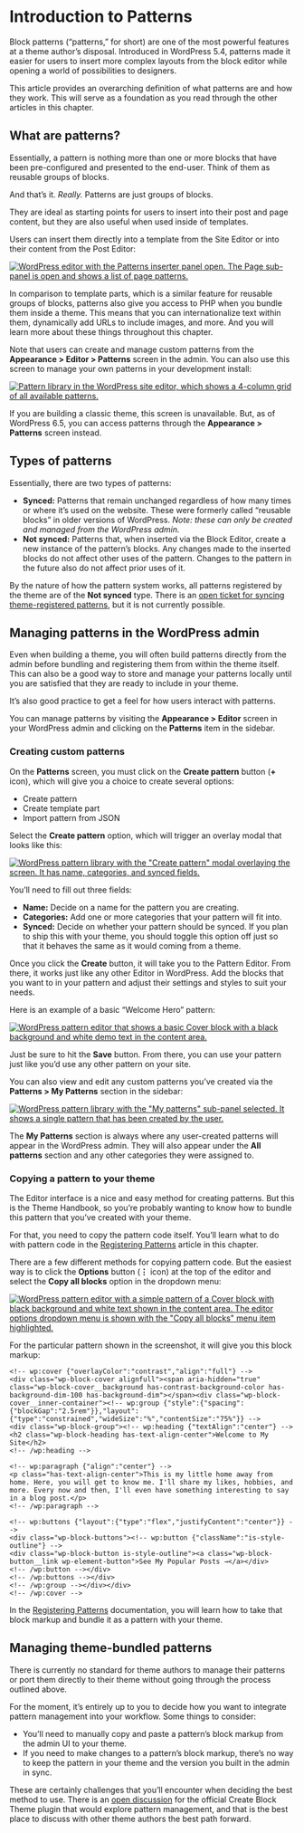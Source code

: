 # Introduction to Patterns

Block patterns (“patterns,” for short) are one of the most powerful features at a theme author’s disposal. Introduced in WordPress 5.4, patterns made it easier for users to insert more complex layouts from the block editor while opening a world of possibilities to designers.

This article provides an overarching definition of what patterns are and how they work. This will serve as a foundation as you read through the other articles in this chapter.

## What are patterns?

Essentially, a pattern is nothing more than one or more blocks that have been pre-configured and presented to the end-user. Think of them as reusable groups of blocks.

And that’s it. *Really.* Patterns are just groups of blocks.

They are ideal as starting points for users to insert into their post and page content, but they are also useful when used inside of templates.

Users can insert them directly into a template from the Site Editor or into their content from the Post Editor:

[![WordPress editor with the Patterns inserter panel open. The Page sub-panel is open and shows a list of page patterns.](https://i0.wp.com/developer.wordpress.org/files/2024/04/pattern-inserter.jpg?resize=2048%2C1019&ssl=1)](https://i0.wp.com/developer.wordpress.org/files/2024/04/pattern-inserter.jpg?ssl=1)

In comparison to template parts, which is a similar feature for reusable groups of blocks, patterns also give you access to PHP when you bundle them inside a theme. This means that you can internationalize text within them, dynamically add URLs to include images, and more. And you will learn more about these things throughout this chapter.

Note that users can create and manage custom patterns from the **Appearance > Editor > Patterns** screen in the admin. You can also use this screen to manage your own patterns in your development install:

[![Pattern library in the WordPress site editor, which shows a 4-column grid of all available patterns.](https://i0.wp.com/developer.wordpress.org/files/2024/04/pattern-libary.jpg?resize=2048%2C1060&ssl=1)](https://i0.wp.com/developer.wordpress.org/files/2024/04/pattern-libary.jpg?ssl=1)

If you are building a classic theme, this screen is unavailable. But, as of WordPress 6.5, you can access patterns through the **Appearance > Patterns** screen instead.

## Types of patterns

Essentially, there are two types of patterns:

*   **Synced:** Patterns that remain unchanged regardless of how many times or where it’s used on the website. These were formerly called “reusable blocks” in older versions of WordPress. *Note: these can only be created and managed from the WordPress admin.*
*   **Not synced:** Patterns that, when inserted via the Block Editor, create a new instance of the pattern’s blocks. Any changes made to the inserted blocks do not affect other uses of the pattern. Changes to the pattern in the future also do not affect prior uses of it.

By the nature of how the pattern system works, all patterns registered by the theme are of the **Not synced** type. There is an [open ticket for syncing theme-registered patterns](https://github.com/WordPress/gutenberg/issues/59272), but it is not currently possible.

## Managing patterns in the WordPress admin

Even when building a theme, you will often build patterns directly from the admin before bundling and registering them from within the theme itself. This can also be a good way to store and manage your patterns locally until you are satisfied that they are ready to include in your theme.

It’s also good practice to get a feel for how users interact with patterns.

You can manage patterns by visiting the **Appearance > Editor** screen in your WordPress admin and clicking on the **Patterns** item in the sidebar.

### Creating custom patterns

On the **Patterns** screen, you must click on the **Create pattern** button (**+** icon), which will give you a choice to create several options:

*   Create pattern
*   Create template part
*   Import pattern from JSON

Select the **Create pattern** option, which will trigger an overlay modal that looks like this:

[![WordPress pattern library with the "Create pattern" modal overlaying the screen. It has name, categories, and synced fields.](https://i0.wp.com/developer.wordpress.org/files/2024/04/create-pattern-modal.webp?resize=2048%2C1060&ssl=1)](https://i0.wp.com/developer.wordpress.org/files/2024/04/create-pattern-modal.webp?ssl=1)

You’ll need to fill out three fields:

*   **Name:** Decide on a name for the pattern you are creating.
*   **Categories:** Add one or more categories that your pattern will fit into.
*   **Synced:** Decide on whether your pattern should be synced. If you plan to ship this with your theme, you should toggle this option off just so that it behaves the same as it would coming from a theme.

Once you click the **Create** button, it will take you to the Pattern Editor. From there, it works just like any other Editor in WordPress. Add the blocks that you want to in your pattern and adjust their settings and styles to suit your needs.

Here is an example of a basic “Welcome Hero” pattern:

[![WordPress pattern editor that shows a basic Cover block with a black background and white demo text in the content area.](https://i0.wp.com/developer.wordpress.org/files/2024/04/pattern-editor.webp?resize=2048%2C1060&ssl=1)](https://i0.wp.com/developer.wordpress.org/files/2024/04/pattern-editor.webp?ssl=1)

Just be sure to hit the **Save** button. From there, you can use your pattern just like you’d use any other pattern on your site.

You can also view and edit any custom patterns you’ve created via the **Patterns > My Patterns** section in the sidebar:

[![WordPress pattern library with the "My patterns" sub-panel selected. It shows a single pattern that has been created by the user.](https://i0.wp.com/developer.wordpress.org/files/2024/04/my-patterns.webp?resize=2048%2C1060&ssl=1)](https://i0.wp.com/developer.wordpress.org/files/2024/04/my-patterns.webp?ssl=1)

The **My Patterns** section is always where any user-created patterns will appear in the WordPress admin. They will also appear under the **All patterns** section and any other categories they were assigned to.

### Copying a pattern to your theme

The Editor interface is a nice and easy method for creating patterns. But this is the Theme Handbook, so you’re probably wanting to know how to bundle this pattern that you’ve created with your theme.

For that, you need to copy the pattern code itself. You’ll learn what to do with pattern code in the [Registering Patterns](https://developer.wordpress.org/themes/patterns/registering-patterns/) article in this chapter.

There are a few different methods for copying pattern code. But the easiest way is to click the **Options** button (**⋮** icon) at the top of the editor and select the **Copy all blocks** option in the dropdown menu:

[![WordPress pattern editor with a simple pattern of a Cover block with black background and white text shown in the content area. The editor options dropdown menu is shown with the "Copy all blocks" menu item highlighted.](https://i0.wp.com/developer.wordpress.org/files/2024/04/copy-pattern.webp?resize=2048%2C1060&ssl=1)](https://i0.wp.com/developer.wordpress.org/files/2024/04/copy-pattern.webp?ssl=1)

For the particular pattern shown in the screenshot, it will give you this block markup:

```markup
<!-- wp:cover {"overlayColor":"contrast","align":"full"} -->
<div class="wp-block-cover alignfull"><span aria-hidden="true" class="wp-block-cover__background has-contrast-background-color has-background-dim-100 has-background-dim"></span><div class="wp-block-cover__inner-container"><!-- wp:group {"style":{"spacing":{"blockGap":"2.5rem"}},"layout":{"type":"constrained","wideSize":"%","contentSize":"75%"}} -->
<div class="wp-block-group"><!-- wp:heading {"textAlign":"center"} -->
<h2 class="wp-block-heading has-text-align-center">Welcome to My Site</h2>
<!-- /wp:heading -->

<!-- wp:paragraph {"align":"center"} -->
<p class="has-text-align-center">This is my little home away from home. Here, you will get to know me. I'll share my likes, hobbies, and more. Every now and then, I'll even have something interesting to say in a blog post.</p>
<!-- /wp:paragraph -->

<!-- wp:buttons {"layout":{"type":"flex","justifyContent":"center"}} -->
<div class="wp-block-buttons"><!-- wp:button {"className":"is-style-outline"} -->
<div class="wp-block-button is-style-outline"><a class="wp-block-button__link wp-element-button">See My Popular Posts →︎</a></div>
<!-- /wp:button --></div>
<!-- /wp:buttons --></div>
<!-- /wp:group --></div></div>
<!-- /wp:cover -->
```

In the [Registering Patterns](https://developer.wordpress.org/themes/patterns/registering-patterns/) documentation, you will learn how to take that block markup and bundle it as a pattern with your theme.

## Managing theme-bundled patterns

There is currently no standard for theme authors to manage their patterns or port them directly to their theme without going through the process outlined above.

For the moment, it’s entirely up to you to decide how you want to integrate pattern management into your workflow. Some things to consider:

*   You’ll need to manually copy and paste a pattern’s block markup from the admin UI to your theme.
*   If you need to make changes to a pattern’s block markup, there’s no way to keep the pattern in your theme and the version you built in the admin in sync.

These are certainly challenges that you’ll encounter when deciding the best method to use. There is an [open discussion](https://github.com/WordPress/create-block-theme/issues/287) for the official Create Block Theme plugin that would explore pattern management, and that is the best place to discuss with other theme authors the best path forward.
